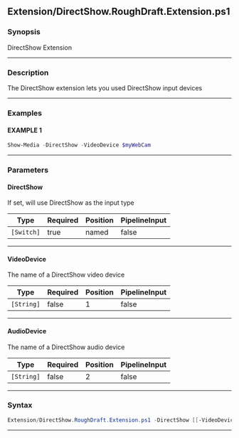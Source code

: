 
Extension/DirectShow.RoughDraft.Extension.ps1
---------------------------------------------
### Synopsis
DirectShow Extension

---
### Description

The DirectShow extension lets you used DirectShow input devices

---
### Examples
#### EXAMPLE 1
```PowerShell
Show-Media -DirectShow -VideoDevice $myWebCam
```

---
### Parameters
#### **DirectShow**

If set, will use DirectShow as the input type






|Type      |Required|Position|PipelineInput|
|----------|--------|--------|-------------|
|`[Switch]`|true    |named   |false        |



---
#### **VideoDevice**

The name of a DirectShow video device






|Type      |Required|Position|PipelineInput|
|----------|--------|--------|-------------|
|`[String]`|false   |1       |false        |



---
#### **AudioDevice**

The name of a DirectShow audio device






|Type      |Required|Position|PipelineInput|
|----------|--------|--------|-------------|
|`[String]`|false   |2       |false        |



---
### Syntax
```PowerShell
Extension/DirectShow.RoughDraft.Extension.ps1 -DirectShow [[-VideoDevice] <String>] [[-AudioDevice] <String>] [<CommonParameters>]
```
---



